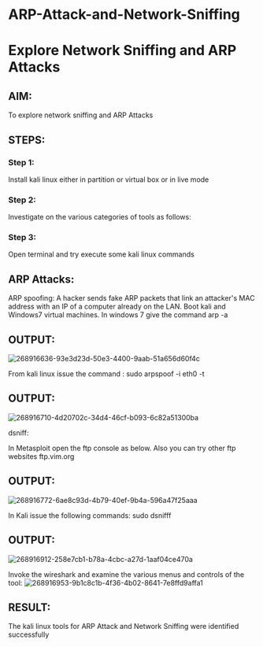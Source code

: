 # ARP-Attack-and-Network-Sniffing

# Explore Network Sniffing and ARP Attacks

## AIM:

To explore network sniffing and ARP Attacks

## STEPS:

### Step 1:

Install kali linux either in partition or virtual box or in live mode

### Step 2:

Investigate on the various categories of tools as follows:


### Step 3:
Open terminal and try execute some kali linux commands

## ARP Attacks:  
ARP spoofing: A hacker sends fake ARP packets that link an attacker's MAC address with an IP of a computer already on the LAN. 
Boot kali and Windows7 virtual machines.
In windows 7 give the command arp -a
## OUTPUT:
![268916636-93e3d23d-50e3-4400-9aab-51a656d60f4c](https://github.com/Vasanthamukilan/ARP-Attack-and-Network-Sniffing/assets/119559694/e08ef703-2e48-4a83-95b8-a64eeffb19de)

From kali linux issue the command :
sudo arpspoof -i eth0 -t <target system> <gateway>
## OUTPUT:
![268916710-4d20702c-34d4-46cf-b093-6c82a51300ba](https://github.com/Vasanthamukilan/ARP-Attack-and-Network-Sniffing/assets/119559694/94aec180-c662-44cb-805a-9b0f0a1593c7)


 dsniff:

In Metasploit open the ftp console as below. Also you can try other ftp websites ftp.vim.org
## OUTPUT:
![268916772-6ae8c93d-4b79-40ef-9b4a-596a47f25aaa](https://github.com/Vasanthamukilan/ARP-Attack-and-Network-Sniffing/assets/119559694/8fbe6cb3-b1d1-42ff-a94f-e06c3300b7d3)

In Kali issue the following commands:
sudo dsnifff
## OUTPUT:
![268916912-258e7cb1-b78a-4cbc-a27d-1aaf04ce470a](https://github.com/Vasanthamukilan/ARP-Attack-and-Network-Sniffing/assets/119559694/6cdf0fd8-9c96-4372-a556-b3c5ddf6d12d)

Invoke the wireshark and examine the various menus  and controls of the tool:
![268916953-9b1c8c1b-4f36-4b02-8641-7e8ffd9affa1](https://github.com/Vasanthamukilan/ARP-Attack-and-Network-Sniffing/assets/119559694/52786916-895b-4026-b06c-6eb55ba9408b)



## RESULT:
The kali linux tools for ARP Attack and Network Sniffing were identified successfully
